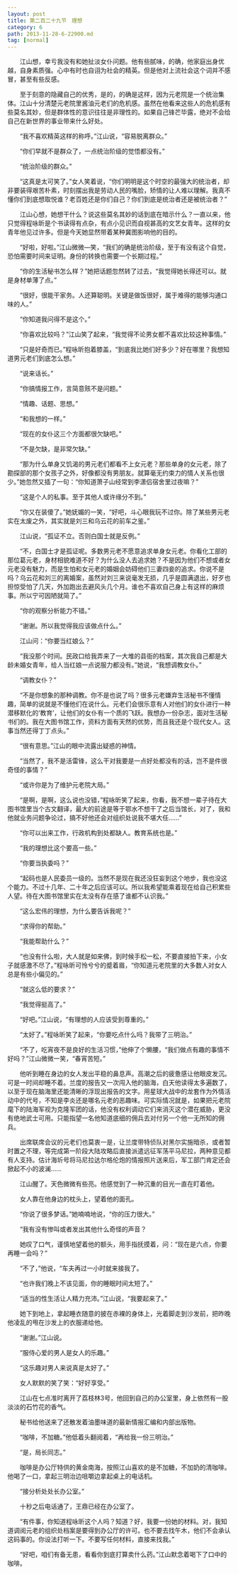 ```yaml
---
layout: post
title: 第二百二十九节　理想
category: 6
path: 2013-11-28-6-22900.md
tag: [normal]
---
```


　　江山想，幸亏我没有和她扯淡女仆问题。他有些腻味，的确，他家庭出身优越，自身素质强。心中有时也自诩为社会的精英。但是他对上流社会这个词并不感冒，甚至有些反感。

　　至于刻意的隐藏自己的优秀，是的，的确是这样，因为元老院是一个统治集体。江山十分清楚元老院里酱油元老们的危机感。虽然在他看来这些人的危机感有些莫名其妙，但是群体性的意识往往是非理性的。如果自己锋芒毕露，绝对不会给自己在新世界的事业带来什么好处。

　　“我不喜欢精英这样的称呼。”江山说，“容易脱离群众。”

　　“你们早就不是群众了，一点统治阶级的觉悟都没有。”

　　“统治阶级的群众。”

　　“这真是太可笑了。”女人笑着说，“你们明明是这个时空的最强大的统治者，却非要装得艰苦朴素，时刻摆出我是劳动人民的嘴脸，矫情的让人难以理解。我真不懂你们到底想取悦谁？老百姓还是你们自己？你们到底是统治者还是被统治者？”

　　江山心想，她想干什么？说这些莫名其妙的话到底在暗示什么？一直以来，他只觉得程咏昕是个书读得有点杂，有点小见识而自视甚高的文艺女青年。这样的女青年他见过许多。但是今天她显然带着某种冀图影响他的目的。

　　“好啦，好啦。”江山微微―笑，“我们的确是统治阶级，至于有没有这个自觉，恐怕需要时间来证明。身份的转换也需要一个长期过程。”

　　“你的生活秘书怎么样？”她把话题忽然转了过去，“我觉得她长得还可以。就是身材单薄了点。”

　　“很好，很能干家务。人还算聪明。关键是做饭很好，属于难得的能够沟通口味的人。”

　　“你知道我问得不是这个。”

　　“你喜欢比较吗？”江山笑了起来，“我觉得不论男女都不喜欢比较这种事情。”

　　“只是好奇而已。”程咏昕抱着膝盖，“到底我比她们好多少？好在哪里？我想知道男元老们到底怎么想。”

　　“说来话长。”

　　“你搞情报工作，言简意赅不是问题。”

　　“情趣、话题、思想。”

　　“和我想的一样。”

　　“现在的女仆这三个方面都很欠缺吧。”

　　“不是欠缺，是非常欠缺。”

　　“那为什么单身又饥渴的男元老们都看不上女元老？那些单身的女元老，除了勘探部的那个女孩子之外，好像都没有男朋友。就算毫无约束力的情人关系也很少。”她忽然又插了一句：“你知道萧子山经常到李潇侣宿舍里过夜嘛？”

　　“这是个人的私事。至于其他人或许缘分不到。”

　　“你又在装傻了。”她妩媚的一笑，“好吧，斗心眼我玩不过你。除了某些男元老实在太废之外，其实就是刘三和乌云花的前车之鉴。”

　　江山说，“孤证不立。否则白国士就是反例。”

　　“不，白国士才是孤证呢。多数男元老不愿意追求单身女元老。你看化工部的那位葛元老，身材相貌难道不好？为什么没人去追求她？不是因为他们不想或者女元老没有魅力，而是生怕和女元老的婚姻会妨碍他们三妻四妾的追求。你说不是吗？乌云花和刘三的离婚案，虽然对刘三来说毫发无损，几乎是圆满退出，好歹也担惊受怕了几天，外加跑出去避风头几个月。谁也不喜欢自己身上有这样的麻烦事。所以宁可因陋就简了。”

　　“你的观察分析能力不错。”

　　“谢谢。所以我觉得我应该做点什么。”

　　江山问：“你要当红娘么？”

　　“我没那个时间。民政口给我弄来了一大堆的县衙的档案，其次我自己都是大龄未婚女青年，给人当红娘一点说服力都没有。”她说，“我想调教女仆。”

　　“调教女仆？”

　　“不是你想象的那种调教。你不是也说了吗？很多元老嫌弃生活秘书不懂情趣，简单的说就是不懂他们在说什么。元老们会很乐意有人对他们的女仆进行一种潜移默化的‘教育’，让他们的女仆有一个质的飞跃。我想办一份杂志，面对生活秘书们的。我在大图书馆工作，资料方面有天然的优势，而且我还是个现代女人。这事当然还得丁丁点头。”

　　“很有意思。”江山的眼中流露出疑惑的神情。

　　“当然了，我不是活雷锋，这么干对我要是一点好处都没有的话，岂不是件很奇怪的事情？”

　　“或许你是为了维护元老院大局。”

　　“是啊，是啊，这么说也没错，”程咏昕笑了起来，你看，我不想一辈子待在大图书馆里当个古文翻译，最大的前途是等于鄂水不想干了之后当馆长，对了，我和他就业务问题争论过，搞不好他还会对组织处说我不堪大任……”

　　“你可以出来工作，行政机构到处都缺人。教育系统也是。”

　　“我的理想比这个要高一些。”

　　“你要当执委吗？”

　　“起码也是人民委员一级的。当然不是现在我还没狂妄到这个地步，我也没这个能力。不过十几年、二十年之后应该可以。所以我希望能乘着现在给自己积累些人望。待在大图书馆里实在太没有存在感了谁都不认识我。”

　　“这么宏伟的理想，为什么要告诉我呢？”

　　“求得你的帮助。”

　　“我能帮助什么？”

　　“也没有什么啦，大人就是如来佛，到时候手松一松，不要直接拍下来，小女子就感激不尽了。”程咏昕可怜兮兮的蹙着眉，“你知道元老院里的大多数人对女人总是有些小偏见的。”

　　“就这么低的要求？”

　　“我觉得挺高了。”

　　“好吧。”江山说，“有理想的人应该受到尊重的。”

　　“太好了。”程咏昕笑了起来，“你要吃点什么吗？我带了三明治。”

　　“不了，吃宵夜不是良好的生活习惯，”他伸了个懒腰，“我们做点有趣的事情不好吗？”江山微微一笑，“春宵苦短。”

　　他听到睡在身边的女人发出平稳的鼻息声。高潮之后的疲惫感让他眼皮发沉。可是一时间却睡不着。兰度的报告又一次闯入他的脑海，白天他读得太多遍数了，以至于现在脑海里还能清晰的浮现出报告的文字。用星球大战中的龙套作为外情活动中的代号，不知是李炎还是哪名元老的恶趣味。可实际情况就是，如果把元老院麾下的陆海军视为克隆军团的话，他没有权利调动它们来消灭这个潜在威胁，更没有绝地武士可用。只能指望一名他知道底细的佣兵去对付另一个他一无所知的佣兵。

　　出席联席会议的元老们也莫衷一是，让兰度带特侦队对黑尔实施暗杀，或者暂时置之不理，等完成第一阶段大陆攻略后直接派遣远征军荡平马尼拉，两种意见都有人支持。估计海圻号将马尼拉达尔格伦炮的情报照片送来后，军工部门肯定还会掀起不小的波澜......

　　江山醒了。天色微微有些亮。他感觉到了一种沉重的目光一直在盯着他。

　　女人靠在他身边的枕头上，望着他的面孔。

　　“你说了很多梦话。”她喃喃地说，“你的压力很大。”

　　“我有没有惨叫或者发出其他什么奇怪的声音？

　　她叹了口气，谨慎地望着他的额头，用手指抚摸着，问：“现在是六点，你要再睡一会吗？”

　　“不了，”他说，“车夫再过一小时就来接我了。

　　“也许我们晚上不该见面，你的睡眠时间太短了。”

　　“适当的性生活让人精力充沛。”江山说，“我要起来了。”

　　她下到地上，拿起睡衣随意的披在赤裸的身体上，光着脚走到沙发前，把昨晚他凌乱的甩在沙发上的衣服递给他。

　　“谢谢。”江山说。

　　“服侍心爱的男人是女人的乐趣。”

　　“这乐趣对男人来说真是太好了。”

　　女人默默的笑了笑：“好好享受。”

　　江山在七点准时离开了荔枝林3号，他回到自己的办公室里，身上依然有一股淡淡的石竹花的香气。

　　秘书给他送来了还散发着油墨味道的最新情报汇编和内部出版物。

　　“咖啡，不加糖。”他低着头翻阅着，“再给我一份三明治。”

　　“是，局长同志。”

　　咖啡是办公厅特供的黄金南海，按照江山喜欢的是不加糖，不加奶的清咖啡。他喝了一口，拿起三明治边咀嚼边拿起桌上的电话机。

　　“接分析处处长办公室。”

　　十秒之后电话通了，王鼎已经在办公室了。

　　“有件事，你知道程咏昕这个人吗？知道？好，我要一份她的材料。对，我知道调阅元老的组织处档案是要得到办公厅的许可。也不要去找午木，他们不会承认这码事的。你设法打听一下。不要写任何材料，直接来找我。”

　　“好吧，咱们有备无患，看看你到底打算卖什么药。”江山默念着喝下了口中的咖啡。
